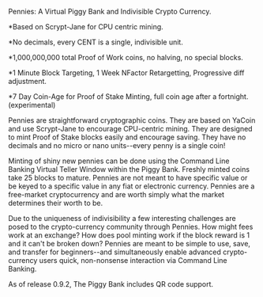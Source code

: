 Pennies: A Virtual Piggy Bank and Indivisible Crypto Currency.

*Based on Scrypt-Jane for CPU centric mining.

*No decimals, every CENT is a single, indivisible unit.

*1,000,000,000 total Proof of Work coins, no halving, no special blocks.

*1 Minute Block Targeting, 1 Week NFactor Retargetting, Progressive diff adjustment.

*7 Day Coin-Age for Proof of Stake Minting, full coin age after a fortnight. (experimental)

Pennies are straightforward cryptographic coins. They are based on YaCoin and use
Scrypt-Jane to encourage CPU-centric mining. They are designed to mint Proof of 
Stake blocks easily and encourage saving. They have no decimals and no micro or nano
units--every penny is a single coin! 

Minting of shiny new pennies can be done using the Command Line Banking Virtual 
Teller Window within the Piggy Bank. Freshly minted coins take 25 blocks to mature.
Pennies are not meant to have specific value or be keyed to a specific value in any
fiat or electronic currency. Pennies are a free-market cryptocurrency and are worth
simply what the market determines their worth to be. 

Due to the uniqueness of indivisibility a few interesting challenges are posed to the 
crypto-currency community through Pennies. How might fees work at an exchange? How does
pool minting work if the block reward is 1 and it can't be broken down? Pennies are meant
to be simple to use, save, and transfer for beginners--and simultaneously enable advanced 
crypto-currency users quick, non-nonsense interaction via Command Line Banking.

As of release 0.9.2, The Piggy Bank includes QR code support.
